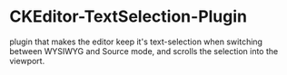 CKEditor-TextSelection-Plugin
=============================

 plugin that makes the editor keep it's text-selection when switching between WYSIWYG and Source mode, and scrolls the selection into the viewport.
